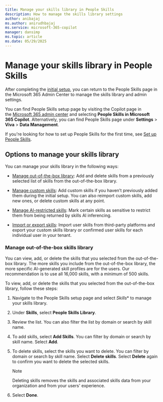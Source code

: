 ```yaml
---
title: Manage your skills library in People Skills
description: How to manage the skills library settings
author: anibajaj 
ms.author: anirudhbajaj
ms.service: microsoft-365-copilot
manager: dansimp
ms.topic: article
ms.date: 05/29/2025
---
```


# Manage your skills library in People Skills

After completing the [initial setup](people-skills-setup.md), you can return to the People Skills page in the Microsoft 365 Admin Center to manage the skills library and admin settings.

You can find People Skills setup page by visiting the Copilot page in the [Microsoft 365 admin center](https://admin.microsoft.com/adminportal/home#/featureexplorer) and selecting **People Skills in Microsoft 365 Copilot**. Alternatively, you can find People Skills page under **Settings** > **Viva** > **Data Management**.

If you're looking for how to set up People Skills for the first time, see [Set up People Skills](people-skills-setup.md). 

## Options to manage your skills library

You can manage your skills library in the following ways:

- [Manage out-of-the-box library](people-skills-manage-skills-library.md): Add and delete skills from a previously selected list of skills from the out-of-the-box library.

- [Manage custom skills](people-skills-manage-custom-skill.md): Add custom skills if you haven’t previously added them during the initial setup. You can also reimport custom skills, add new ones, or delete custom skills at any point.

- [Manage AI-restricted skills](people-skills-manage-custom-skill.md): Mark certain skills as sensitive to restrict them from being returned by skills AI inferencing.

- [Import or export skills](people-skills-import-export-skills.md): Import user skills from third-party platforms and export your custom skills library or confirmed user skills for each individual user in your tenant.

### Manage out-of-the-box skills library

You can view, add, or delete the skills that you selected from the out-of-the-box library. The more skills you include from the out-of-the-box library, the more specific AI-generated skill profiles are for the users. Our recommendation is to use all 16,000 skills, with a minimum of 500 skills.

To view, add, or delete the skills that you selected from the out-of-the-box library, follow these steps:

1. Navigate to the People Skills setup page and select *Skills** to manage your skills library.
2. Under **Skills**, select **People Skills Library**.
3. Review the list. You can also filter the list by domain or search by skill name.
4. To add skills, select **Add Skills**. You can filter by domain or search by skill name. Select **Add**.
5. To delete skills, select the skills you want to delete. You can filter by domain or search by skill name. Select **Delete skills**. Select **Delete** again to confirm you want to delete the selected skills.

   > [!NOTE]
   > Deleting skills removes the skills and associated skills data from your organization and from your users' experience.

6. Select **Done**.